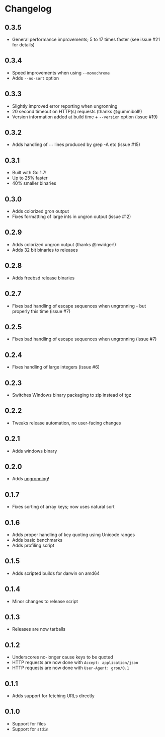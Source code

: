 # Changelog

## 0.3.5
- General performance improvements; 5 to 17 times faster (see issue #21 for details)

## 0.3.4
- Speed improvements when using `--monochrome`
- Adds `--no-sort` option

## 0.3.3
- Slightly improved error reporting when ungronning
- 20 second timeout on HTTP(s) requests (thanks @gummiboll!)
- Version information added at build time + `--version` option (issue #19)

## 0.3.2
- Adds handling of `--` lines produced by grep -A etc (issue #15)

## 0.3.1
- Built with Go 1.7!
- Up to 25% faster
- 40% smaller binaries

## 0.3.0
- Adds colorized gron output
- Fixes formatting of large ints in ungron output (issue #12)

## 0.2.9
- Adds colorized ungron output (thanks @nwidger!)
- Adds 32 bit binaries to releases

## 0.2.8
- Adds freebsd release binaries

## 0.2.7
- Fixes bad handling of escape sequences when ungronning - but properly this time (issue #7)

## 0.2.5
- Fixes bad handling of escape sequences when ungronning (issue #7)

## 0.2.4
- Fixes handling of large integers (issue #6)

## 0.2.3
- Switches Windows binary packaging to zip instead of tgz

## 0.2.2
- Tweaks release automation, no user-facing changes

## 0.2.1
- Adds windows binary

## 0.2.0
- Adds [ungronning](README.mkd#ungronning)!

## 0.1.7
- Fixes sorting of array keys; now uses natural sort

## 0.1.6
- Adds proper handling of key quoting using Unicode ranges
- Adds basic benchmarks
- Adds profiling script

## 0.1.5
- Adds scripted builds for darwin on amd64

## 0.1.4
- Minor changes to release script

## 0.1.3
- Releases are now tarballs

## 0.1.2
- Underscores no-longer cause keys to be quoted
- HTTP requests are now done with `Accept: application/json`
- HTTP requests are now done with `User-Agent: gron/0.1`

## 0.1.1
- Adds support for fetching URLs directly

## 0.1.0
- Support for files
- Support for `stdin`

